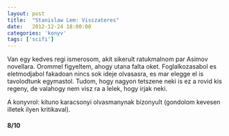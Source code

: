 ```yaml
---
layout: post
title:  "Stanislaw Lem: Visszateres"
date:   2012-12-24 18:00:00
categories: 'konyv'
tags: ['scifi']
---
```


Van egy kedves regi ismerosom, akit sikerult ratukmalnom par Asimov novellara. Orommel figyeltem, ahogy utana falta oket. Foglalkozasabol es eletmodjabol fakadoan nincs sok ideje olvasasra, es mar elegge el is tavolodtunk egymastol. Tudom, hogy nagyon tetszene neki is ez a rovid kis regeny, de valahogy nem visz ra a lelek, hogy irjak neki.

A konyvrol: kituno karacsonyi olvasmanynak bizonyult (gondolom kevesen illetek ilyen kritikaval).

<h4>8/10</h4>